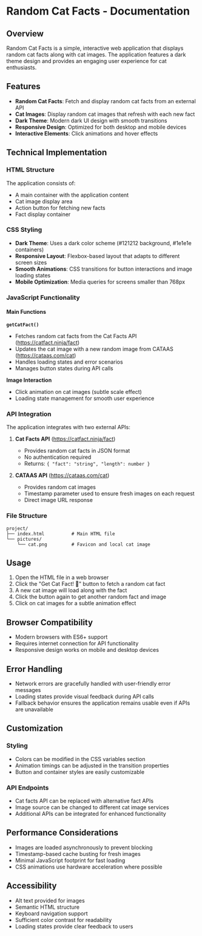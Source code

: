 # Random Cat Facts - Documentation

## Overview

Random Cat Facts is a simple, interactive web application that displays random cat facts along with cat images. The application features a dark theme design and provides an engaging user experience for cat enthusiasts.

## Features

- **Random Cat Facts**: Fetch and display random cat facts from an external API
- **Cat Images**: Display random cat images that refresh with each new fact
- **Dark Theme**: Modern dark UI design with smooth transitions
- **Responsive Design**: Optimized for both desktop and mobile devices
- **Interactive Elements**: Click animations and hover effects

## Technical Implementation

### HTML Structure

The application consists of:
- A main container with the application content
- Cat image display area
- Action button for fetching new facts
- Fact display container

### CSS Styling

- **Dark Theme**: Uses a dark color scheme (#121212 background, #1e1e1e containers)
- **Responsive Layout**: Flexbox-based layout that adapts to different screen sizes
- **Smooth Animations**: CSS transitions for button interactions and image loading states
- **Mobile Optimization**: Media queries for screens smaller than 768px

### JavaScript Functionality

#### Main Functions

**`getCatFact()`**
- Fetches random cat facts from the Cat Facts API (https://catfact.ninja/fact)
- Updates the cat image with a new random image from CATAAS (https://cataas.com/cat)
- Handles loading states and error scenarios
- Manages button states during API calls

**Image Interaction**
- Click animation on cat images (subtle scale effect)
- Loading state management for smooth user experience

### API Integration

The application integrates with two external APIs:

1. **Cat Facts API** (https://catfact.ninja/fact)
   - Provides random cat facts in JSON format
   - No authentication required
   - Returns: `{ "fact": "string", "length": number }`

2. **CATAAS API** (https://cataas.com/cat)
   - Provides random cat images
   - Timestamp parameter used to ensure fresh images on each request
   - Direct image URL response

### File Structure

```
project/
├── index.html          # Main HTML file
└── pictures/
    └── cat.png         # Favicon and local cat image
```

## Usage

1. Open the HTML file in a web browser
2. Click the "Get Cat Fact! 🐾" button to fetch a random cat fact
3. A new cat image will load along with the fact
4. Click the button again to get another random fact and image
5. Click on cat images for a subtle animation effect

## Browser Compatibility

- Modern browsers with ES6+ support
- Requires internet connection for API functionality
- Responsive design works on mobile and desktop devices

## Error Handling

- Network errors are gracefully handled with user-friendly error messages
- Loading states provide visual feedback during API calls
- Fallback behavior ensures the application remains usable even if APIs are unavailable

## Customization

### Styling
- Colors can be modified in the CSS variables section
- Animation timings can be adjusted in the transition properties
- Button and container styles are easily customizable

### API Endpoints
- Cat facts API can be replaced with alternative fact APIs
- Image source can be changed to different cat image services
- Additional APIs can be integrated for enhanced functionality

## Performance Considerations

- Images are loaded asynchronously to prevent blocking
- Timestamp-based cache busting for fresh images
- Minimal JavaScript footprint for fast loading
- CSS animations use hardware acceleration where possible

## Accessibility

- Alt text provided for images
- Semantic HTML structure
- Keyboard navigation support
- Sufficient color contrast for readability
- Loading states provide clear feedback to users
